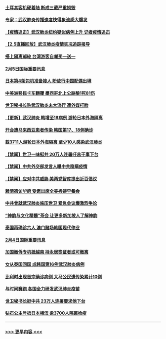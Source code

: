 #### [土耳其客机硬着陆 断成三截严重损毁](../pages/prog202/a102770239.md?t=02060844) 
#### [专家：武汉肺炎传播速度快得象流感大爆发](../pages/prog202/a102770132.md?t=02060844) 
#### [【疫情追击】武汉肺炎纽约疑似病例上升 记者疫情追击](../pages/prog202/a102770000.md?t=02060844) 
#### [【2.5直播回放】武汉肺炎疫情实况追踪报导](../pages/prog202/a102769913.md?t=02060844) 
#### [搭上隔离邮轮 台湾游客自嘲买一送一](../pages/prog202/a102769845.md?t=02060844) 
#### [2月5日国际重要讯息](../pages/prog202/a102769821.md?t=02060844) 
#### [日本第4架包机准备接人 盼放行中国配偶出境](../pages/prog202/a102769765.md?t=02060844) 
#### [中美洲移民卡车翻覆 墨西哥北上公路酿1死81伤](../pages/prog202/a102769703.md?t=02060844) 
#### [世卫秘书长称武汉肺炎未大流行 遭外媒打脸](../pages/prog202/a102769679.md?t=02060844) 
#### [【更新】武汉肺炎 韩增至18病例 游轮日本外海隔离](../pages/prog202/a102758911.md?t=02060844) 
#### [开会遭马来西亚患者传染 韩国第17、18例确诊](../pages/prog202/a102769600.md?t=02060844) 
#### [载3711人游轮日本外海隔离 至少10人感染武汉肺炎](../pages/prog202/a102769538.md?t=02060844) 
#### [【禁闻】世卫一味挺共 20万人连署吁总干事下台](../pages/prog202/a102769445.md?t=02060844) 
#### [【禁闻】中共外交部发言人曝中共隐瞒疫情](../pages/prog202/a102769400.md?t=02060844) 
#### [【禁闻】应对中共威胁 美两党智库提出近百倡议](../pages/prog202/a102769357.md?t=02060844) 
#### [赖清德访华府  受邀出席全美祈祷早餐会](../pages/prog202/a102769350.md?t=02060844) 
#### [中共曾就武汉肺炎施压世卫 紧急会议爆激烈争论](../pages/prog202/a102769312.md?t=02060844) 
#### [“神韵与文化精髓”茶会 让更多新加坡人了解神韵](../pages/prog202/a102769286.md?t=02060844) 
#### [泰国再确诊六人 澳门赌场韩国现代停业](../pages/prog202/a102769239.md?t=02060844) 
#### [2月4日国际重要讯息](../pages/prog202/a102768884.md?t=02060844) 
#### [加国撤侨专机抵越南 持永居签证者或可撤离](../pages/prog202/a102768877.md?t=02060844) 
#### [女从泰国回国 成韩国第16例武汉肺炎病例](../pages/prog202/a102768669.md?t=02060844) 
#### [比利时出现首宗确诊病例 大马公民遭传染累计10例](../pages/prog202/a102768824.md?t=02060844) 
#### [与时间赛跑 各国全力研发武汉肺炎疫苗](../pages/prog202/a102768738.md?t=02060844) 
#### [世卫秘书长挺中共 23万人连署要求他下台](../pages/prog202/a102768717.md?t=02060844) 
#### [钻石公主号抵日本横滨 逾3700人隔离检疫](../pages/prog202/a102768714.md?t=02060844) 

----
#### [ >>> 更早内容 <<< ](../indexes/prog202-earlier.md)
